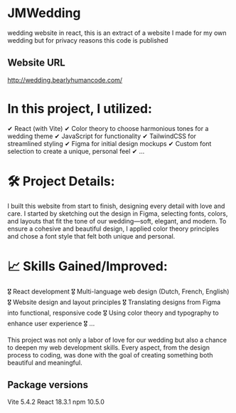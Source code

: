 # JMWedding
 wedding website in react, this is an extract of a website I made for my own wedding but for privacy reasons this code is published

 ## Website URL
http://wedding.bearlyhumancode.com/

# In this project, I utilized:
 ✔ React (with Vite)
 ✔ Color theory to choose harmonious tones for a wedding theme
 ✔ JavaScript for functionality
 ✔ TailwindCSS for streamlined styling
 ✔ Figma for initial design mockups
 ✔ Custom font selection to create a unique, personal feel
 ✔ ...

# 🛠 Project Details:
I built this website from start to finish, designing every detail with love and care.
I started by sketching out the design in Figma, selecting fonts, colors, and layouts that fit the tone of our wedding—soft, elegant, and modern. To ensure a cohesive and beautiful design, I applied color theory principles and chose a font style that felt both unique and personal.

# 📈 Skills Gained/Improved:
 🎖 React development
 🎖 Multi-language web design (Dutch, French, English)
 🎖 Website design and layout principles
 🎖 Translating designs from Figma into functional, responsive code
 🎖 Using color theory and typography to enhance user experience
 🎖 ...

This project was not only a labor of love for our wedding but also a chance to deepen my web development skills. Every aspect, from the design process to coding, was done with the goal of creating something both beautiful and meaningful.

## Package versions ##
Vite 5.4.2
React 18.3.1
npm 10.5.0

